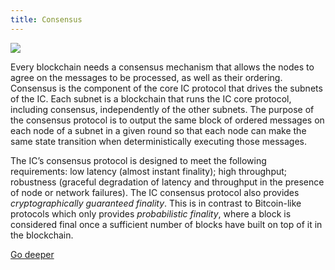 ```yaml
---
title: Consensus
---
```


![](/img/how-it-works/consensus.600x300.jpg)

Every blockchain needs a consensus mechanism that allows the nodes to agree on the messages to be processed, as well as their ordering.
Consensus is the component of the core IC protocol that drives the subnets of the IC.
Each subnet is a blockchain that runs the IC core protocol, including consensus, independently of the other subnets.
The purpose of the consensus protocol is to output the same block of ordered messages on each node of a subnet in a given round so that each node can make the same state transition when deterministically executing those messages.

The IC’s consensus protocol is designed to meet the following requirements:
low latency (almost instant finality);
high throughput;
robustness (graceful degradation of latency and throughput in the presence of node or network failures). The IC consensus protocol also provides *cryptographically guaranteed finality*. This is in contrast to Bitcoin-like protocols which only provides *probabilistic finality*, where a block is considered final once a sufficient number of blocks have built on top of it in the blockchain.

[Go deeper](/how-it-works/consensus/)
